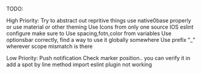 TODO:

High Priority:
Try to abstract out repritive things
use native0base properly or use material or other theming
Use Icons from only one source
IOS
eslint configure
make sure to Use spacing,fotn,color from variables
Use optionsbar correctly, find a way to use it globally somewhere
Use prefix "\_" wherever scope mismatch is there

Low Priority:
Push notification
Check marker position.. you can verify it in add a spot by line method
import eslint plugin not working
